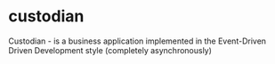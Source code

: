 # custodian
Custodian - is a business application implemented in the Event-Driven Driven Development style (completely asynchronously)
